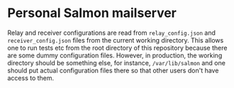 # Personal Salmon mailserver

Relay and receiver configurations are read from `relay_config.json` and
`receiver_config.json` files from the current working directory. This allows one
to run tests etc from the root directory of this repository because there are
some dummy configuration files. However, in production, the working directory
should be something else, for instance, `/var/lib/salmon` and one should put
actual configuration files there so that other users don't have access to them.
